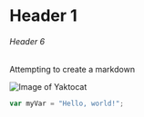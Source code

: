 # Header 1
###### Header 6

Attempting to create a markdown

![Image of Yaktocat](https://octodex.github.com/images/yaktocat.png)

``` javascript
var myVar = "Hello, world!";
```
